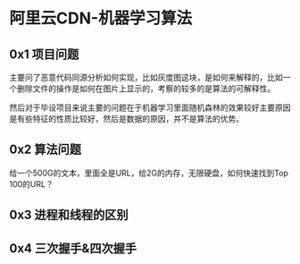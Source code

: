 # 阿里云CDN-机器学习算法

## 0x1 项目问题

主要问了恶意代码同源分析如何实现，比如灰度图这块，是如何来解释的，比如一个删除文件的操作是如何在图片上显示的，考察的较多的是算法的可解释性。

然后对于毕设项目来说主要的问题在于机器学习里面随机森林的效果较好主要原因是有些特征的性质比较好，然后是数据的原因，并不是算法的优势。



## 0x2 算法问题

给一个500G的文本，里面全是URL，给2G的内存，无限硬盘，如何快速找到Top 100的URL？



## 0x3 进程和线程的区别



## 0x4 三次握手&四次握手





